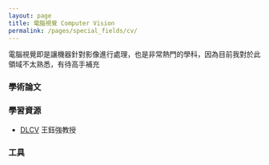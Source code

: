 ```yaml
---
layout: page
title: 電腦視覺 Computer Vision
permalink: /pages/special_fields/cv/
---
```

電腦視覺即是讓機器針對影像進行處理，也是非常熱門的學科，因為目前我對於此領域不太熟悉，有待高手補充

### 學術論文

### 學習資源
+ [DLCV](http://vllab.ee.ntu.edu.tw/dlcv.html) 王鈺強教授

### 工具